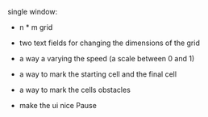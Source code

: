 
single window:
- n * m grid
- two text fields for changing the dimensions of the grid
- a way a varying the speed (a scale between 0 and 1)
- a way to mark the starting cell and the final cell
- a way to mark the cells obstacles

- make the ui nice
Pause